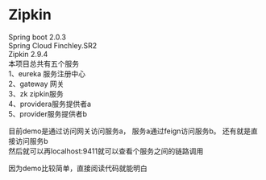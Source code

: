 # Zipkin
Spring boot 2.0.3<br>
Spring Cloud Finchley.SR2<br>
Zipkin 2.9.4<br>
本项目总共有五个服务<br>
1、eureka 服务注册中心<br>
2、gateway 网关<br>
3、zk zipkin服务<br>
4、providera服务提供者a<br>
5、provider服务提供者b<br>

目前demo是通过访问网关访问服务a，
服务a通过feign访问服务b。
还有就是直接访问服务b<br>
然后就可以再localhost:9411就可以查看个服务之间的链路调用<br>

因为demo比较简单，直接阅读代码就能明白

